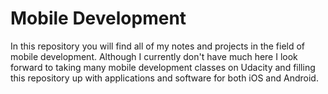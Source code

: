 # Mobile Development
In this repository you will find all of my notes and projects in the field of mobile development. Although I currently don't have much here I look forward to taking many mobile development classes on Udacity and filling this repository up with applications and software for both iOS and Android.